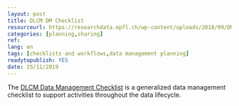 ```yaml
---
layout: post
title: DLCM DM Checklist
resourceurl: https://researchdata.epfl.ch/wp-content/uploads/2018/09/DMP-Checklist.pdf
categories: [planning,sharing]
ref:
lang: en
tags: [checklists and workflows,data management planning]
readytopublish: YES
date: 25/11/2019
---
```

The [DLCM Data Management Checklist](https://researchdata.epfl.ch/wp-content/uploads/2018/09/DMP-Checklist.pdf) is a generalized data management checklist to support activities throughout the data lifecycle.
